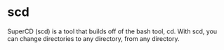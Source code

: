 # scd
SuperCD (scd) is a tool that builds off of the bash tool, cd. With scd, you can change directories to any directory, from any directory.

